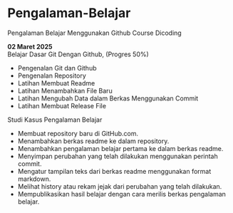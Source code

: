 # Pengalaman-Belajar
Pengalaman Belajar Menggunakan Github Course Dicoding

**02 Maret 2025**<br>
Belajar Dasar Git Dengan Github, (Progres 50%)
* Pengenalan Git dan Github
* Pengenalan Repository
* Latihan Membuat Readme
* Latihan Menambahkan File Baru
* Latihan Mengubah Data dalam Berkas Menggunakan Commit
* Latihan Membuat Release File

Studi Kasus Pengalaman Belajar
- Membuat repository baru di GitHub.com.
- Menambahkan berkas readme ke dalam repository.
- Menambahkan pengalaman belajar pertama ke dalam berkas readme.
- Menyimpan perubahan yang telah dilakukan menggunakan perintah commit.
- Mengatur tampilan teks dari berkas readme menggunakan format markdown.
- Melihat history atau rekam jejak dari perubahan yang telah dilakukan.
- Mempublikasikan hasil belajar dengan cara merilis berkas pengalaman belajar.
